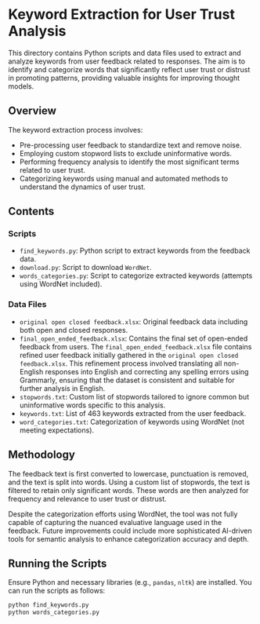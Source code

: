 # Keyword Extraction for User Trust Analysis

This directory contains Python scripts and data files used to extract and analyze keywords from user feedback related to responses. The aim is to identify and categorize words that significantly reflect user trust or distrust in promoting patterns, providing valuable insights for improving thought models.

## Overview

The keyword extraction process involves:
- Pre-processing user feedback to standardize text and remove noise.
- Employing custom stopword lists to exclude uninformative words.
- Performing frequency analysis to identify the most significant terms related to user trust.
- Categorizing keywords using manual and automated methods to understand the dynamics of user trust.

## Contents

### Scripts
- `find_keywords.py`: Python script to extract keywords from the feedback data.
- `download.py`: Script to download `WordNet`. 
- `words_categories.py`: Script to categorize extracted keywords (attempts using WordNet included).

### Data Files
- `original open closed feedback.xlsx`: Original feedback data including both open and closed responses.
- `final_open_ended_feedback.xlsx`: Contains the final set of open-ended feedback from users. The `final_open_ended_feedback.xlsx` file contains refined user feedback initially gathered in the `original open closed feedback.xlsx`. This refinement process involved translating all non-English responses into English and correcting any spelling errors using Grammarly, ensuring that the dataset is consistent and suitable for further analysis in English.
- `stopwords.txt`: Custom list of stopwords tailored to ignore common but uninformative words specific to this analysis.
- `keywords.txt`: List of 463 keywords extracted from the user feedback.
- `word_categories.txt`: Categorization of keywords using WordNet (not meeting expectations).

## Methodology

The feedback text is first converted to lowercase, punctuation is removed, and the text is split into words. Using a custom list of stopwords, the text is filtered to retain only significant words. These words are then analyzed for frequency and relevance to user trust or distrust.

Despite the categorization efforts using WordNet, the tool was not fully capable of capturing the nuanced evaluative language used in the feedback. Future improvements could include more sophisticated AI-driven tools for semantic analysis to enhance categorization accuracy and depth.

## Running the Scripts

Ensure Python and necessary libraries (e.g., `pandas`, `nltk`) are installed. You can run the scripts as follows:
```bash
python find_keywords.py
python words_categories.py
